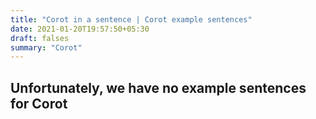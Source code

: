 ```yaml
---
title: "Corot in a sentence | Corot example sentences"
date: 2021-01-20T19:57:50+05:30
draft: falses
summary: "Corot"
---
```

## Unfortunately, we have no example sentences for Corot                 
